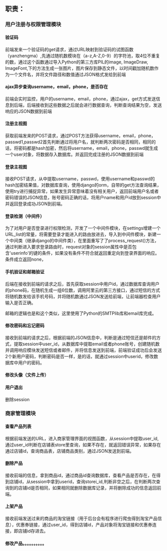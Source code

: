 ## 职责：

### 用户注册与权限管理模块

#### 验证码

前端发来一个验证码的get请求，通过URL映射到验证码的试图函数（yanzhengma）,先通过随机数模块在（a-z,A-Z,0-9）的字符池，取4位不重复的数，通过这个函数通过导入Python的第三方库PIL的image, ImageDraw, ImageFont,下的方法生成一张图片，图片保存到静态文件，以时间戳加随机数作为一个文件名，并将文件路径和数值通过JSON格式发给到前端

#### ajax异步查询username，email，phone，是否存在

前端会实时监控，用户的username，email，phone，通过ajax，get方式发送信息到后端，后端接收到这些数据之后就会进行数据查询，判断查询结果为空，发送响应的JSON数据到前端

#### 注册主视图

获取前端发来的POST请求，通过POST方法获得username，email，phone，passwd1,passwd2首先判断通过将用户名，就判断两次密码是否相同，相同的话，将密码都是hash加密，然后将username，email，phone，passwd就生成一个user对象，将数据存入数据库。并返回完成注册的JSON数据到前端

#### 登录主视图

接收POST请求，从中提取username，passwd，使用username和passwd的hash加密结果值，对数据库查询，使用django的orm，自带的get方法查询结果，使用try进行捕捉异常，如果发生异常意味着没有相关用户，返回前端用户名或者密码错误的JSON信息，账号密码正确的话，将用户name和用户id放到session中并返回登录成功JSON到前端。

#### 登录检测（中间件）

为了对用户是否登录进行权限检测，开发了一个中间件模块，在settings增建一个URL_list的常量，将需要登录才能进入的路由放进去，导入到中间件模块，新建一个中间类（继承django的中间件类），在里面重写了了process_request()方法，通过判断进入要求登录路由时，request对象的session属性中是否包含'userinfo'的键的条件，如果没有条件不符合就返回重定向到登录界面的响应。条件成立返回none，

#### 手机验证和邮箱验证

后端在接收到前端的请求之后，首先获取session中用户id，通过数据库查询用户的phone码，在随机生成一组6位数，调用阿里云的第三方接口，通过短信的方式将随机数发给该手机号码，并将随机数通过JSON发送给前端，让前端器检查用户输入是否正确。

邮箱的逻辑也是和这个类似，这里使用了Python的SMTPlib库和email库完成。

#### 修改密码和忘记密码

接收到前端的请求之后，根据前端的JSON信息中，判断是通过短信还是邮件的方式，提取session中user_id，从数据库中提取email或者phone账号，创建随机数并调用响应模块发送短信或者邮件，并将信息发送到前端，前端验证成功后会发送2个新用户密码，判断密码是否一样，是的话，就通过session中userid，修改数据库中用户的密码。

#### 修改头像（文件上传）

#### 用户退出

删除session

### 商家管理模块

#### 查看产品列表

根据前端发送的URL，进入商家管理界面的视图函数，从session中提取user_id,通过user_id判断在店铺表store里查询，如果不存在，就返回错误异常，如果存在通过店铺id，查询商品表，店铺商品类别，通过JSON发送到前端。

#### 删除产品

接收前端的信息，拿到商品id，通过商品id查询数据库，查看产品是否存在，在得到店铺id，从session中拿到userid，查询storei_id,判断非空之后，在判断两次查询到的店铺id是否相同，如果相同就删除数据库记录，并将删除成功的信息返回前端。

#### 上架产品

接收前端发送过来的商品的淘宝链接（用于后台会有程序进行爬虫得到淘宝产品信息），优惠券链接，通过user_id，得到店铺id，产品对象将淘宝链接和优惠券连接，即店铺id存进去。

#### 修改产品。。。。。。。。。。


